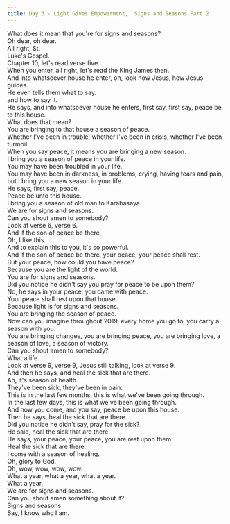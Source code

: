 ```yaml
---
title: Day 3 - Light Gives Empowerment,  Signs and Seasons Part 2
---
```

 What does it mean that you're for signs and seasons?  
Oh dear, oh dear.  
All right, St.  
Luke's Gospel.  
Chapter 10, let's read verse five.  
When you enter, all right, let's read the King James then.  
And into whatsoever house he enter, oh, look how Jesus, how Jesus guides.  
He even tells them what to say.  
 and how to say it.  
He says, and into whatsoever house he enters, first say, first say, peace be to this house.  
What does that mean?  
You are bringing to that house a season of peace.  
 Whether I've been in trouble, whether I've been in crisis, whether I've been turmoil.  
When you say peace, it means you are bringing a new season.  
I bring you a season of peace in your life.  
You may have been troubled in your life.  
You may have been in darkness, in problems, crying, having tears and pain, but I bring you a new season in your life.  
He says, first say, peace.  
 Peace be unto this house.  
I bring you a season of old man to Karabasaya.  
We are for signs and seasons.  
Can you shout amen to somebody?  
Look at verse 6, verse 6.  
And if the son of peace be there,  
 Oh, I like this.  
And to explain this to you, it's so powerful.  
And if the son of peace be there, your peace, your peace shall rest.  
But your peace, how could you have peace?  
Because you are the light of the world.  
You are for signs and seasons.  
 Did you notice he didn't say you pray for peace to be upon them?  
No, he says in your peace, you came with peace.  
Your peace shall rest upon that house.  
Because light is for signs and seasons.  
You are bringing the season of peace.  
 Now can you imagine throughout 2019, every home you go to, you carry a season with you.  
You are bringing changes, you are bringing peace, you are bringing love, a season of love, a season of victory.  
Can you shout amen to somebody?  
What a life.  
 Look at verse 9, verse 9, Jesus still talking, look at verse 9.  
And then he says, and heal the sick that are there.  
Ah, it's season of health.  
They've been sick, they've been in pain.  
This is in the last few months, this is what we've been going through.  
In the last few days, this is what we've been going through.  
 And now you come, and you say, peace be upon this house.  
Then he says, heal the sick that are there.  
Did you notice he didn't say, pray for the sick?  
He said, heal the sick that are there.  
He says, your peace, your peace, you are rest upon them.  
Heal the sick that are there.  
I come with a season of healing.  
Oh, glory to God.  
Oh, wow, wow, wow, wow.  
 What a year, what a year, what a year.  
What a year.  
We are for signs and seasons.  
Can you shout amen something about it?  
Signs and seasons.  
Say, I know who I am.